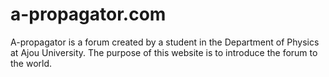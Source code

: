 # a-propagator.com

A-propagator is a forum created by a student in the Department of Physics at Ajou University. 
The purpose of this website is to introduce the forum to the world. 






